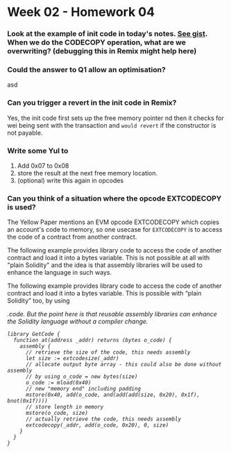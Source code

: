 # Week 02 - Homework 04

### Look at the example of init code in today's notes. [See gist](https://gist.github.com/extropyCoder/4243c0f90e6a6e97006a31f5b9265b94). When we do the CODECOPY operation, what are we overwriting? (debugging this in Remix might help here)

### Could the answer to Q1 allow an optimisation?

asd

### Can you trigger a revert in the init code in Remix?

Yes, the init code first sets up the free memory pointer nd then it checks for wei being sent with the transaction and `would revert` if the constructor is not payable.

### Write some Yul to

1. Add 0x07 to 0x08
2. store the result at the next free memory location.
3. (optional) write this again in opcodes

### Can you think of a situation where the opcode EXTCODECOPY is used?

The Yellow Paper mentions an EVM opcode EXTCODECOPY which copies an account's code to memory, so one usecase for `EXTCODECOPY` is to access the code of a contract from another contract.

The following example provides library code to access the code of another contract and load it into a bytes variable. This is not possible at all with "plain Solidity" and the idea is that assembly libraries will be used to enhance the language in such ways.

The following example provides library code to access the code of another contract and load it into a bytes variable. This is possible with “plain Solidity” too, by using <address>.code. But the point here is that reusable assembly libraries can enhance the Solidity language without a compiler change.

```
library GetCode {
  function at(address _addr) returns (bytes o_code) {
    assembly {
      // retrieve the size of the code, this needs assembly
      let size := extcodesize(_addr)
      // allocate output byte array - this could also be done without assembly
      // by using o_code = new bytes(size)
      o_code := mload(0x40)
      // new "memory end" including padding
      mstore(0x40, add(o_code, and(add(add(size, 0x20), 0x1f), bnot(0x1f))))
      // store length in memory
      mstore(o_code, size)
      // actually retrieve the code, this needs assembly
      extcodecopy(_addr, add(o_code, 0x20), 0, size)
    }
  }
}
```
